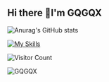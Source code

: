 ## Hi there 👋I'm GQGQX
![Anurag's GitHub stats](https://github-readme-stats.vercel.app/api?username=GQGQX&show_icons=true&theme=radical)

[![My Skills](https://skillicons.dev/icons?i=js,ts,react,nodejs,aws)](https://skillicons.dev)

![Visitor Count](https://profile-counter.glitch.me/GQGQX/count.svg)

![GQGQX](https://avatars.githubusercontent.com/u/182654734?v=4)

<!--
**GQGQX/GQGQX** is a ✨ _special_ ✨ repository because its `README.md` (this file) appears on your GitHub profile.

Here are some ideas to get you started:

- 🔭 I’m currently working on ...
- 🌱 I’m currently learning ...
- 👯 I’m looking to collaborate on ...
- 🤔 I’m looking for help with ...
- 💬 Ask me about ...
- 📫 How to reach me: ...
- 😄 Pronouns: ...
- ⚡ Fun fact: ...
-->

